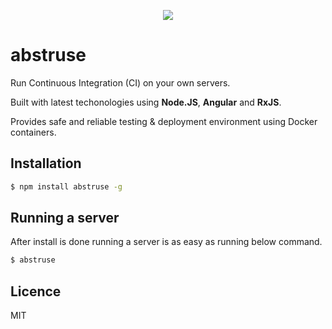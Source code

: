 <p align="center">
  <img src="https://cloud.githubusercontent.com/assets/1796022/26345139/44ccd8a0-3fa2-11e7-8c8a-66d8cd76cb0b.png">
</p>

# abstruse

Run Continuous Integration (CI) on your own servers.

Built with latest techonologies using **Node.JS**, **Angular** and **RxJS**.

Provides safe and reliable testing & deployment environment using Docker containers.

## Installation

```sh
$ npm install abstruse -g
```

## Running a server

After install is done running a server is as easy as running below command.

```sh
$ abstruse
```

## Licence

MIT
